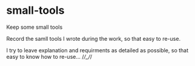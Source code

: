 # small-tools
Keep some small tools

Record the samll tools I wrote during the work, so that easy to re-use.

I try to leave explanation and requirments as detailed as possible, so that easy to know how to re-use... /*/_/*/
